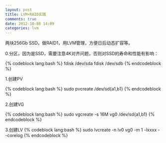 ```yaml
---
layout: post
title: LVM+RAID实践
comments: true
date: 2012-10-08 14:09
categories: lvm
---
```

两块256Gb SSD，做RAID1，用LVM管理，方便日后动态扩容等。

0.分区，因为是SSD，需要注意4K对齐问题，否则对SSD的寿命和性能有影响：

{% codeblock lang:bash %}
fdisk /dev/sda
fdisk /dev/sdb
{% endcodeblock %}

1.创建PV

{% codeblock lang:bash %}
sudo pvcreate /dev/sd{a1,b1}
{% endcodeblock %}

2.创建VG

{% codeblock lang:bash %}
sudo vgcreate -s 16M vg0 /dev/sd{a1,b1}
{% endcodeblock %}

3.创建LV
{% codeblock lang:bash %}
sudo lvcreate -n lv0 vg0 -m 1 -lxxxx --corelog
{% endcodeblock %}
